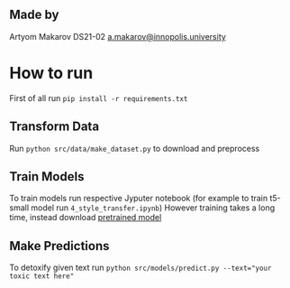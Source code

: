 ## Made by
Artyom Makarov DS21-02 
a.makarov@innopolis.university

# How to run
First of all run `pip install -r requirements.txt`
## Transform Data
Run `python src/data/make_dataset.py` to download and preprocess
## Train Models
To train models run respective Jyputer notebook (for example to train t5-small model run `4_style_transfer.ipynb`)
However training takes a long time, instead download [pretrained model](https://github.com/Smulemun/PMLDL-assigment/releases/tag/model)
## Make Predictions
To detoxify given text run `python src/models/predict.py --text="your toxic text here"`
